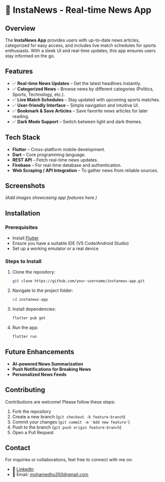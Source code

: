 # 📰 InstaNews - Real-time News App

## Overview
The **InstaNews App** provides users with up-to-date news articles, categorized for easy access, and includes live match schedules for sports enthusiasts. With a sleek UI and real-time updates, this app ensures users stay informed on the go.

## Features
- ✅ **Real-time News Updates** – Get the latest headlines instantly.
- ✅ **Categorized News** – Browse news by different categories (Politics, Sports, Technology, etc.).
- ✅ **Live Match Schedules** – Stay updated with upcoming sports matches.
- ✅ **User-friendly Interface** – Simple navigation and intuitive UI.
- ✅ **Bookmark & Save Articles** – Save favorite news articles for later reading.
- ✅ **Dark Mode Support** – Switch between light and dark themes.

## Tech Stack
- **Flutter** – Cross-platform mobile development.
- **Dart** – Core programming language.
- **REST API** – Fetch real-time news updates.
- **Firebase** – For real-time database and authentication.
- **Web Scraping / API Integration** – To gather news from reliable sources.

## Screenshots
*(Add images showcasing app features here.)*

## Installation
### Prerequisites
- Install [Flutter](https://flutter.dev/docs/get-started/install)
- Ensure you have a suitable IDE (VS Code/Android Studio)
- Set up a working emulator or a real device

### Steps to Install
1. Clone the repository:
   ```sh
   git clone https://github.com/your-username/instanews-app.git
   ```
2. Navigate to the project folder:
   ```sh
   cd instanews-app
   ```
3. Install dependencies:
   ```sh
   flutter pub get
   ```
4. Run the app:
   ```sh
   flutter run
   ```

## Future Enhancements
-  **AI-powered News Summarization**
-  **Push Notifications for Breaking News**
-  **Personalized News Feeds**

## Contributing
Contributions are welcome! Please follow these steps:
1. Fork the repository
2. Create a new branch (`git checkout -b feature-branch`)
3. Commit your changes (`git commit -m 'Add new feature'`)
4. Push to the branch (`git push origin feature-branch`)
5. Open a Pull Request

## Contact
For inquiries or collaborations, feel free to connect with me on:
- 💼 [LinkedIn](https://www.linkedin.com/in/mohamed-hussien7)
- 📧 Email: mohamedhu350@gmail.com
